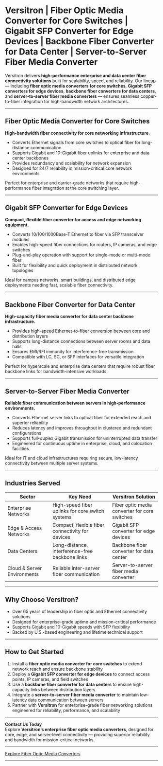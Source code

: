 # Versitron | Fiber Optic Media Converter for Core Switches | Gigabit SFP Converter for Edge Devices | Backbone Fiber Converter for Data Center | Server-to-Server Fiber Media Converter

Versitron delivers **high-performance enterprise and data center fiber connectivity solutions** built for scalability, speed, and reliability. Our lineup — including **fiber optic media converters for core switches**, **Gigabit SFP converters for edge devices**, **backbone fiber converters for data centers**, and **server-to-server fiber media converters** — ensures seamless copper-to-fiber integration for high-bandwidth network architectures.

---

## Fiber Optic Media Converter for Core Switches

**High-bandwidth fiber connectivity for core networking infrastructure.**

- Converts Ethernet signals from core switches to optical fiber for long-distance communication  
- Supports Gigabit and 10-Gigabit fiber uplinks for enterprise and data center backbones  
- Provides redundancy and scalability for network expansion  
- Designed for 24/7 reliability in mission-critical core network environments  

Perfect for enterprise and carrier-grade networks that require high-performance fiber integration at the core switching layer.

---

## Gigabit SFP Converter for Edge Devices

**Compact, flexible fiber converter for access and edge networking equipment.**

- Converts 10/100/1000Base-T Ethernet to fiber via SFP transceiver modules  
- Enables high-speed fiber connections for routers, IP cameras, and edge switches  
- Plug-and-play operation with support for single-mode or multi-mode fiber  
- Built for flexibility and quick deployment in distributed network topologies  

Ideal for campus networks, smart buildings, and distributed edge deployments needing fast, scalable fiber connectivity.

---

## Backbone Fiber Converter for Data Center

**High-capacity fiber media converter for data center backbone infrastructure.**

- Provides high-speed Ethernet-to-fiber conversion between core and distribution layers  
- Supports long-distance connections between server rooms and data halls  
- Ensures EMI/RFI immunity for interference-free transmission  
- Compatible with LC, SC, or SFP interfaces for versatile integration  

Perfect for hyperscale and enterprise data centers that require robust fiber backbone links for bandwidth-intensive workloads.

---

## Server-to-Server Fiber Media Converter

**Reliable fiber communication between servers in high-performance environments.**

- Converts Ethernet server links to optical fiber for extended reach and superior reliability  
- Reduces latency and improves throughput in clustered and redundant configurations  
- Supports full-duplex Gigabit transmission for uninterrupted data transfer  
- Engineered for continuous uptime in enterprise, cloud, and colocation facilities  

Ideal for IT and cloud infrastructures requiring secure, low-latency connectivity between multiple server systems.

---

## Industries Served

| Sector                     | Key Need                                          | Versitron Solution                                     |
|-----------------------------|---------------------------------------------------|--------------------------------------------------------|
| Enterprise Networks         | High-speed fiber uplinks for core switch systems  | Fiber optic media converter for core switches          |
| Edge & Access Networks      | Compact, flexible fiber connectivity for devices  | Gigabit SFP converter for edge devices                 |
| Data Centers                | Long-distance, interference-free backbone links   | Backbone fiber converter for data center               |
| Cloud & Server Environments | Reliable inter-server fiber communication         | Server-to-server fiber media converter                 |

---

## Why Choose Versitron?

- Over 65 years of leadership in fiber optic and Ethernet connectivity solutions  
- Designed for enterprise-grade uptime and mission-critical performance  
- Supports Gigabit and 10-Gigabit speeds with SFP flexibility  
- Backed by U.S.-based engineering and lifetime technical support  

---

## How to Get Started

1. Install a **fiber optic media converter for core switches** to extend network reach and ensure backbone stability  
2. Deploy a **Gigabit SFP converter for edge devices** to connect access points, IP cameras, and field switches  
3. Use a **backbone fiber converter for data centers** to ensure high-capacity links between distribution layers  
4. Integrate a **server-to-server fiber media converter** to maintain low-latency data communication between servers  
5. Partner with **Versitron** for enterprise-grade fiber networking solutions engineered for reliability, performance, and scalability  

---

**Contact Us Today**  
Explore **Versitron’s enterprise fiber optic media converters**, designed for core, edge, and server-level connectivity — providing superior reliability and bandwidth for mission-critical networks.  

---

[Explore Fiber Optic Media Converters](https://www.versitron.com/collections/10-100base-fast-ethernet-media-converters)

---
